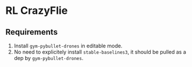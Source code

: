 # RL CrazyFlie

## Requirements

1. Install `gym-pybullet-drones` in editable mode.
2. No need to explicitely install `stable-baselines3`, it should be pulled as a dep by `gym-pybullet-drones`.